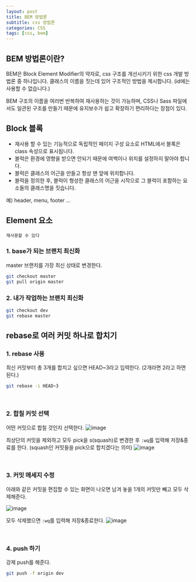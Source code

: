 ```yaml
---
layout: post
title: BEM 방법론
subtitle: css 방법론
categories: CSS
tags: [css, bem]
---
```


## BEM 방법론이란?

BEM은 Block Element Modifier의 약자로, css 구조를 개선시키기 위한 css 개발 방법론 중 하나입니다.
클래스의 이름을 짓는데 있어 구조적인 방법을 제시합니다. (id에는 사용할 수 없습니다.)

BEM 구조의 이름을 여러번 반복하여 재사용하는 것이 가능하며, CSS나 Sass 파일에서도 일관된 구조를 만들기 때문에 유지보수가 쉽고 확장하기 편리하다는 장점이 있다.

## Block 블록

- 재사용 할 수 있는 기능적으로 독립적인 페이지 구성 요소로 HTML에서 블록은 class 속성으로 표시됩니다.
- 블럭은 환경에 영향을 받으면 안되기 때문에 여백이나 위치를 설정하지 말아야 합니다.
- 블럭은 클래스의 어근을 만들고 항상 맨 앞에 위치합니다.
- 블럭을 정의한 후, 블럭이 형성한 클래스의 어근을 시작으로 그 블럭이 포함하는 요소들의 클래스명을 짓습니다.

예) header, menu, footer ...

## Element 요소

    재사용할 수 있다

### 1. base가 되는 브랜치 최신화

master 브랜치를 가장 최신 상태로 변경한다.

```bash
git checkout master
git pull origin master
```

### 2. 내가 작업하는 브랜치 최신화

```bash
git checkout dev
git rebase master
```

## rebase로 여러 커밋 하나로 합치기

### 1. rebase 사용

최신 커밋부터 총 3개를 합치고 싶으면 HEAD~3라고 입력한다. (2개라면 2라고 하면 된다.)

```bash
git rebase -i HEAD~3
```

<br>

### 2. 합칠 커밋 선택

어떤 커밋으로 합칠 것인지 선택한다.
![image](https://user-images.githubusercontent.com/96608232/149260216-0c455812-1039-48f0-9238-0b97afba62df.png)

최상단의 커밋을 제외하고 모두 pick을 s(squash)로 변경한 후 `:wq`를 입력해 저장&종료를 한다.
(squash인 커밋들을 pick으로 합치겠다는 의미)
![image](https://user-images.githubusercontent.com/96608232/149286742-b0b79689-42ad-4f7a-9a28-b5770a82aa75.png)

<br>

### 3. 커밋 메세지 수정

아래와 같은 커밋을 편집할 수 있는 화면이 나오면 남겨 놓을 1개의 커밋만 빼고 모두 삭제해준다.

![image](https://user-images.githubusercontent.com/96608232/149288386-cd8a576d-0721-48de-968c-cc7fe2eca72f.png)

모두 삭제했으면 `:wq`를 입력해 저장&종료한다.
![image](https://user-images.githubusercontent.com/96608232/149288628-aad3e28a-cc44-4a6b-8a17-088f78349415.png)

<br>

### 4. push 하기

강제 push를 해준다.

```bash
git push -f origin dev
```

